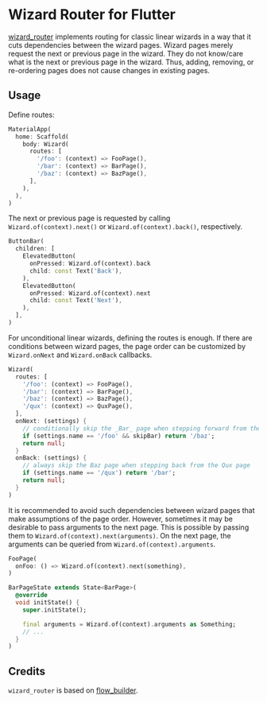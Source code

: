 # Wizard Router for Flutter

[wizard_router](https://pub.dev/packages/wizard_router) implements routing for
classic linear wizards in a way that it cuts dependencies between the wizard
pages. Wizard pages merely request the next or previous page in the wizard. They
do not know/care what is the next or previous page in the wizard. Thus, adding,
removing, or re-ordering pages does not cause changes in existing pages.

## Usage

Define routes:

```dart
MaterialApp(
  home: Scaffold(
    body: Wizard(
      routes: [
        '/foo': (context) => FooPage(),
        '/bar': (context) => BarPage(),
        '/baz': (context) => BazPage(),
      ],
    ),
  ),
)
```

The next or previous page is requested by calling `Wizard.of(context).next()` or
`Wizard.of(context).back()`, respectively.

```dart
ButtonBar(
  children: [
    ElevatedButton(
      onPressed: Wizard.of(context).back
      child: const Text('Back'),
    ),
    ElevatedButton(
      onPressed: Wizard.of(context).next
      child: const Text('Next'),
    ),
  ],
)
```

For unconditional linear wizards, defining the routes is enough. If there are
conditions between wizard pages, the page order can be customized by
`Wizard.onNext` and `Wizard.onBack` callbacks.

```dart
Wizard(
  routes: [
    '/foo': (context) => FooPage(),
    '/bar': (context) => BarPage(),
    '/baz': (context) => BazPage(),
    '/qux': (context) => QuxPage(),
  ],
  onNext: (settings) {
    // conditionally skip the _Bar_ page when stepping forward from the _Foo_ page
    if (settings.name == '/foo' && skipBar) return '/baz';
    return null;
  }
  onBack: (settings) {
    // always skip the Baz page when stepping back from the Qux page
    if (settings.name == '/qux') return '/bar';
    return null;
  }
)
```

It is recommended to avoid such dependencies between wizard pages that make
assumptions of the page order. However, sometimes it may be  desirable to pass
arguments to the next page. This is possible by passing them to
`Wizard.of(context).next(arguments)`. On the next page, the arguments can be
queried from `Wizard.of(context).arguments`.

```dart
FooPage(
  onFoo: () => Wizard.of(context).next(something),
)

BarPageState extends State<BarPage>(
  @override
  void initState() {
    super.initState();

    final arguments = Wizard.of(context).arguments as Something;
    // ...
  }
)
```

## Credits

`wizard_router` is based on [flow_builder](https://pub.dev/packages/flow_builder).
